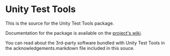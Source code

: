 Unity Test Tools
========

This is the source for the Unity Test Tools package.

Documentation for the package is available on the [project's wiki](https://bitbucket.org/Unity-Technologies/unitytesttools/wiki/Home).

You can read about the 3rd-party software bundled with Unity Test Tools in the acknowledgements.markdown file included in this souce.
